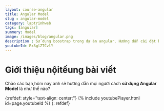 ```yaml
---
layout: course-angular
title: Angular Model  
slug : angular-model
category: laptrinhweb
tags: [angular]
summery: Model   
image: /images/blog/angular.png
description : Sử dụng boostrap trong dự án angular. Hướng dẫn cài đặt bootstrap vào dự án Angular. Hướng dẫn các tạo một ứng dụng ANgular và nhúng Bootstrap vào dự án.
youtubeId: Ex3glZTCvlY
---
```


# **Giới thiệu nộitếung bài viết**

Chào các bạn,hôm nay anh sẽ hướng dẫn mọi người cách <b>sử dụng Angular Model</b> là như thế nào?

{:refdef: style="text-align: center;"}
{% include youtubePlayer.html id=page.youtubeId %}
{: refdef}